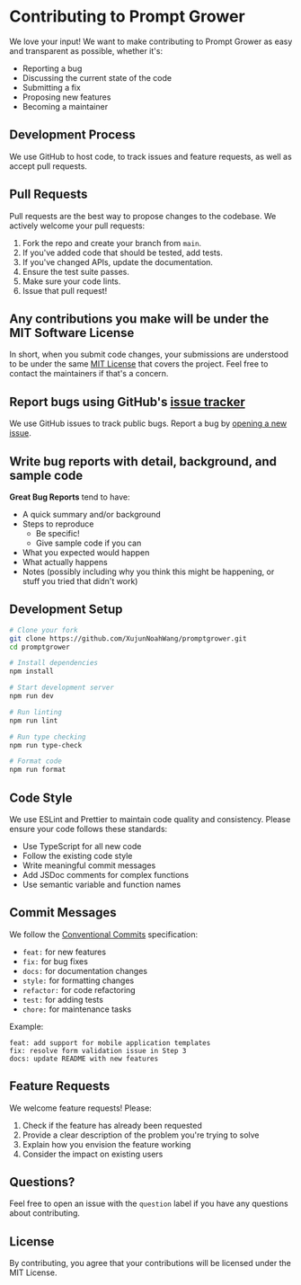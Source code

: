 # Contributing to Prompt Grower

We love your input! We want to make contributing to Prompt Grower as easy and transparent as possible, whether it's:

- Reporting a bug
- Discussing the current state of the code
- Submitting a fix
- Proposing new features
- Becoming a maintainer

## Development Process

We use GitHub to host code, to track issues and feature requests, as well as accept pull requests.

## Pull Requests

Pull requests are the best way to propose changes to the codebase. We actively welcome your pull requests:

1. Fork the repo and create your branch from `main`.
2. If you've added code that should be tested, add tests.
3. If you've changed APIs, update the documentation.
4. Ensure the test suite passes.
5. Make sure your code lints.
6. Issue that pull request!

## Any contributions you make will be under the MIT Software License

In short, when you submit code changes, your submissions are understood to be under the same [MIT License](http://choosealicense.com/licenses/mit/) that covers the project. Feel free to contact the maintainers if that's a concern.

## Report bugs using GitHub's [issue tracker](https://github.com/XujunNoahWang/promptgrower/issues)

We use GitHub issues to track public bugs. Report a bug by [opening a new issue](https://github.com/XujunNoahWang/promptgrower/issues/new).

## Write bug reports with detail, background, and sample code

**Great Bug Reports** tend to have:

- A quick summary and/or background
- Steps to reproduce
  - Be specific!
  - Give sample code if you can
- What you expected would happen
- What actually happens
- Notes (possibly including why you think this might be happening, or stuff you tried that didn't work)

## Development Setup

```bash
# Clone your fork
git clone https://github.com/XujunNoahWang/promptgrower.git
cd promptgrower

# Install dependencies
npm install

# Start development server
npm run dev

# Run linting
npm run lint

# Run type checking
npm run type-check

# Format code
npm run format
```

## Code Style

We use ESLint and Prettier to maintain code quality and consistency. Please ensure your code follows these standards:

- Use TypeScript for all new code
- Follow the existing code style
- Write meaningful commit messages
- Add JSDoc comments for complex functions
- Use semantic variable and function names

## Commit Messages

We follow the [Conventional Commits](https://www.conventionalcommits.org/) specification:

- `feat:` for new features
- `fix:` for bug fixes
- `docs:` for documentation changes
- `style:` for formatting changes
- `refactor:` for code refactoring
- `test:` for adding tests
- `chore:` for maintenance tasks

Example:
```
feat: add support for mobile application templates
fix: resolve form validation issue in Step 3
docs: update README with new features
```

## Feature Requests

We welcome feature requests! Please:

1. Check if the feature has already been requested
2. Provide a clear description of the problem you're trying to solve
3. Explain how you envision the feature working
4. Consider the impact on existing users

## Questions?

Feel free to open an issue with the `question` label if you have any questions about contributing.

## License

By contributing, you agree that your contributions will be licensed under the MIT License.